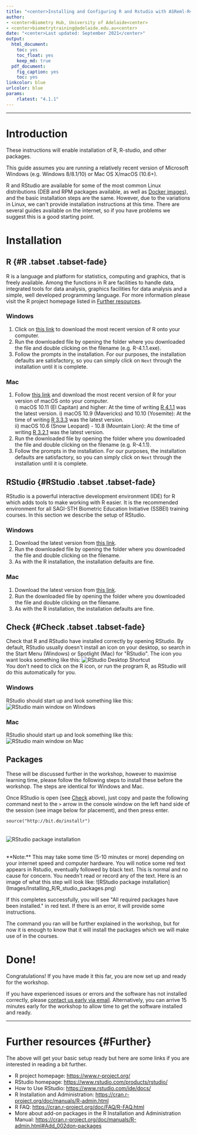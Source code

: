 ```yaml
---
title: "<center>Installing and Configuring R and Rstudio with ASReml-R</center>"
author: 
- <center>Biometry Hub, University of Adelaide<center>
- <center>biometrytraining@adelaide.edu.au<center>
date: "<center>Last updated: September 2021</center>"
output:
  html_document:
    toc: yes
    toc_float: yes
    keep_md: true
  pdf_document:
    fig_caption: yes
    toc: yes
linkcolor: blue
urlcolor: blue
params:
    rlatest: "4.1.1"
---
```



---

# Introduction  

These instructions will enable installation of R, R-studio, and other packages.  

This guide assumes you are running a relatively recent version of Microsoft Windows (e.g. Windows 8/8.1/10) or Mac OS X/macOS (10.6+).  
  
R and RStudio are available for some of the most common Linux distributions (DEB and RPM packages available, as well as [Docker images](https://hub.docker.com/u/rocker)), and the basic installation steps are the same. However, due to the variations in Linux, we can't provide installation instructions at this time. There are several guides available on the internet, so if you have problems we suggest this is a good starting point.


# Installation

## R {#R .tabset .tabset-fade}
R is a language and platform for statistics, computing and graphics, that is freely available. Among the functions in R are facilities to handle data, integrated tools for data analysis, graphics facilities for data analysis and a simple, well developed programming language. For more information please visit the R project homepage listed in [Further resources](#Further).  

### Windows
1. Click on [this link](https://cran.rstudio.com/bin/windows/base/release.htm) to download the most recent version of R onto your computer.
2. Run the downloaded file by opening the folder where you downloaded the file and double clicking on the filename (e.g. R-4.1.1.exe).
3. Follow the prompts in the installation. For our purposes, the installation defaults are satisfactory, so you can simply click on `Next` through the installation until it is complete. 

### Mac
1. Follow [this link](https://cran.rstudio.com/bin/macosx/) and download the most recent version of R for your version of macOS onto your computer.  
    i) macOS 10.11 (El Capitan) and higher: At the time of writing [R 4.1.1](https://cran.r-project.org/bin/macosx/R-4.1.1.pkg) was the latest version.
    i) macOS 10.9 (Mavericks) and 10.10 (Yosemite): At the time of writing [R 3.3.3](https://cran.rstudio.com/bin/macosx/R-3.3.3.pkg) was the latest version.  
    ii) macOS 10.6 (Snow Leopard) - 10.8 (Mountain Lion): At the time of writing [R 3.2.1](https://cran.rstudio.com/bin/macosx/R-3.2.1-snowleopard.pkg) was the latest version.  
2. Run the downloaded file by opening the folder where you downloaded the file and double clicking on the filename (e.g. R-4.1.1).
3. Follow the prompts in the installation. For our purposes, the installation defaults are satisfactory, so you can simply click on `Next` through the installation until it is complete.


## RStudio {#RStudio .tabset .tabset-fade}
RStudio is a powerful interactive development environment (IDE) for R which adds tools to make working with R easier. It is the recommended environment for all SAGI-STH Biometric Education Initiative (SSBEI) training courses. In this section we describe the setup of RStudio.   

### Windows  
1. Download the latest version from [this link](https://www.rstudio.com/products/rstudio/download/#download).
2. Run the downloaded file by opening the folder where you downloaded the file and double clicking on the filename. 
3. As with the R installation, the installation defaults are fine.

### Mac  
1. Download the latest version from [this link](http://rstudio.org/download/latest/stable/desktop/mac/RStudio-latest.dmg).
2. Run the downloaded file by opening the folder where you downloaded the file and double clicking on the filename. 
3. As with the R installation, the installation defaults are fine.


## Check {#Check .tabset .tabset-fade}
Check that R and RStudio have installed correctly by opening RStudio. By default, RStudio usually doesn't install an icon on your desktop, so search in the Start Menu (Windows) or Spotlight (Mac) for "RStudio". The icon you want looks something like this: ![RStudio Desktop Shortcut](Images/Installing_R/Desktop_Shortcut.PNG)   
You don't need to click on the R icon, or run the program R, as RStudio will do this automatically for you.   


### Windows
RStudio should start up and look something like this:  
![RStudio main window on Windows](Images/Installing_R/R_Studio_blank.png)

### Mac
RStudio should start up and look something like this:  
![RStudio main window on Mac](Images/Installing_R/R_Studio_blank_Mac.png)


## Packages
These will be discussed further in the workshop, however to maximise learning time, please follow the following steps to install these before the workshop. The steps are identical for Windows and Mac.  
  
Once RStudio is open (see [Check](#Check) above), just copy and paste the following command next to the `>` arrow in the console window on the left hand side of the session (see image below for placement), and then press enter.  

`source("http://bit.do/installr")`  
<br>  
![RStudio package installation](Images/Installing_R/R_studio_installing_packages.png) 

<br>
**Note:** This may take some time (5-10 minutes or more) depending on your internet speed and computer hardware. You will notice some red text appears in Rstudio, eventually followed by black text. This is normal and no cause for concern. You needn't read or record any of the text. Here is an image of what this step will look like:  
![RStudio package installation](Images/Installing_R/R_studio_packages.png)  
  
If this completes successfully, you will see "All required packages have been installed." in red text. If there is an error, it will provide some instructions.

The command you ran will be further explained in the workshop, but for now it is enough to know that it will install the packages which we will make use of in the courses.  



# Done!  
Congratulations! If you have made it this far, you are now set up and ready for the workshop.  

If you have experienced issues or errors and the software has not installed correctly, please [contact us early via email](mailto:biometrytraining@adelaide.edu.au). Alternatively, you can arrive 15 minutes early for the workshop to allow time to get the software installed and ready.

---


# Further resources {#Further}
The above will get your basic setup ready but here are some links if you are interested in reading a bit further.

- R project homepage: <https://www.r-project.org/>
- RStudio homepage: <https://www.rstudio.com/products/rstudio/>
- How to Use RStudio: <https://www.rstudio.com/ide/docs/>
- R Installation and Administration: <https://cran.r-project.org/doc/manuals/R-admin.html>
- R FAQ: <https://cran.r-project.org/doc/FAQ/R-FAQ.html>
- More about add-on packages in the R Installation and Administration Manual:  <https://cran.r-project.org/doc/manuals/R-admin.html#Add_002don-packages>

